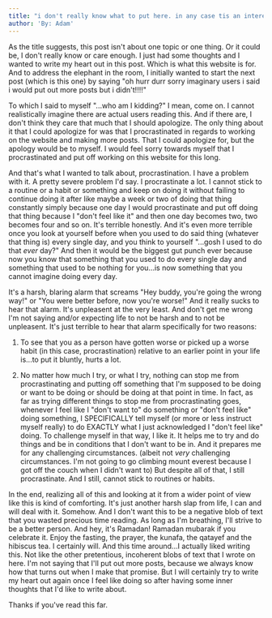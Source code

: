 ```yaml
---
title: "i don't really know what to put here. in any case tis an interesting read."
author: 'By: Adam'
---
```


As the title suggests, this post isn't about one topic or one thing. Or it could be, I don't really know or care enough. I just had some thoughts and I wanted to write my heart out in this post. Which is what this website is for. And to address the elephant in the room, I initially wanted to start the next post (which is this one) by saying "oh hurr durr sorry imaginary users i said i would put out more posts but i didn't!!!!" 

To which I said to myself "...who am I kidding?" I mean, come on. I cannot realistically imagine there are actual users reading this. And if there are, I don't think they care that much that I should apologize. The only thing about it that I could apologize for was that I procrastinated in regards to working on the website and making more posts. That I could apologize for, but the apology would be to myself. I would feel sorry towards myself that I procrastinated and put off working on this website for this long.

And that's what I wanted to talk about, procrastination. I have a problem with it. A pretty severe problem I'd say. I procrastinate a lot. I cannot stick to a routine or a habit or something and keep on doing it without failing to continue doing it after like maybe a week or two of doing that thing constantly simply because one day I would procrastinate and put off doing that thing because I "don't feel like it" and then one day becomes two, two becomes four and so on. It's terrible honestly. And it's even more terrible once you look at yourself before when you used to do said thing (whatever that thing is) every single day, and you think to yourself "...gosh I used to do that *ever* day?" And then it would be the biggest gut punch ever because now you know that something that you used to do every single day and something that used to be nothing for you...is now something that you cannot imagine doing every day.

It's a harsh, blaring alarm that screams "Hey buddy, you're going the wrong way!" or "You were better before, now you're worse!" And it really sucks to hear that alarm. It's unpleasent at the very least. And don't get me wrong I'm not saying and/or expecting life to not be harsh and to not be unpleasent. It's just terrible to hear that alarm specifically for two reasons:

1. To see that you as a person have gotten worse or picked up a worse habit (in this case, procrastination) relative to an earlier point in your life is...to put it bluntly, hurts a lot.

2. No matter how much I try, or what I try, nothing can stop me from procrastinating and putting off something that I'm supposed to be doing or want to be doing or should be doing at that point in time. In fact, as far as trying different things to stop me from procrastinating goes, whenever I feel like I "don't want to" do something or "don't feel like" doing something, I SPECIFICALLY tell myself (or more or less instruct myself really) to do EXACTLY what I just acknowledged I "don't feel like" doing. To challenge myself in that way, I like it. It helps me to try and do things and be in conditions that I don't want to be in. And it prepares me for any challenging circumstances. (albeit not *very* challenging circumstances. I'm not going to go climbing mount everest because I got off the couch when I didn't want to) But despite all of that, I still procrastinate. And I still, cannot stick to routines or habits.

In the end, realizing all of this and looking at it from a wider point of view like this is kind of comforting. It's just another harsh slap from life, I can and will deal with it. Somehow. And I don't want this to be a negative blob of text that you wasted precious time reading. As long as I'm breathing, I'll strive to be a better person. And hey, it's Ramadan! Ramadan mubarak if you celebrate it. Enjoy the fasting, the prayer, the kunafa, the qatayef and the hibiscus tea. I certainly will. And this time around...I actually liked writing this. Not like the other pretentious, incoherent blobs of text that I wrote on here. I'm not saying that I'll put out more posts, because we always know how that turns out when I make that promise. But I will certainly try to write my heart out again once I feel like doing so after having some inner thoughts that I'd like to write about.

Thanks if you've read this far.